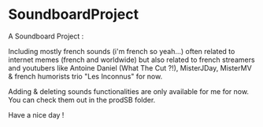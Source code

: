 # SoundboardProject
A Soundboard Project :

Including mostly french sounds (i'm french so yeah...) often related to internet memes (french and worldwide) but also related to french streamers and youtubers like Antoine Daniel (What The Cut ?!), MisterJDay, MisterMV & french humorists trio "Les Inconnus" for now.

Adding & deleting sounds functionalities are only available for me for now.
You can check them out in the prodSB folder.

Have a nice day !

